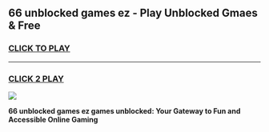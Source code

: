 
## 66 unblocked games ez - Play Unblocked Gmaes & Free
<h3>
<a href="https://premium.freeplayer.one?title=66_unblocked_games_ez&ref=19F">CLICK TO PLAY</a></h3>
<hr>

<h3>
<a href="https://premium.freeplayer.one?title=66_unblocked_games_ez&ref=19F">CLICK 2 PLAY</a>
  
</h3>

<a href="https://premium.freeplayer.one?title=66_unblocked_games_ez&ref=19F/"><img src="https://clearcache.store/games.png"></a>


**66 unblocked games ez games unblocked: Your Gateway to Fun and Accessible Online Gaming**
